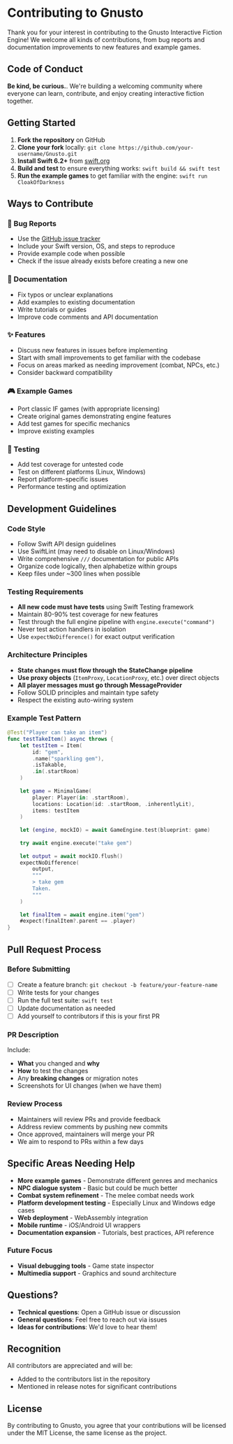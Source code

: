 # Contributing to Gnusto

Thank you for your interest in contributing to the Gnusto Interactive Fiction Engine! We welcome all kinds of contributions, from bug reports and documentation improvements to new features and example games.

## Code of Conduct

**Be kind, be curious.**. We're building a welcoming community where everyone can learn, contribute, and enjoy creating interactive fiction together.

## Getting Started

1. **Fork the repository** on GitHub
2. **Clone your fork** locally: `git clone https://github.com/your-username/Gnusto.git`
3. **Install Swift 6.2+** from [swift.org](https://swift.org/download/)
4. **Build and test** to ensure everything works: `swift build && swift test`
5. **Run the example games** to get familiar with the engine: `swift run CloakOfDarkness`

## Ways to Contribute

### 🐛 Bug Reports
- Use the [GitHub issue tracker](https://github.com/samadhiBot/Gnusto/issues)
- Include your Swift version, OS, and steps to reproduce
- Provide example code when possible
- Check if the issue already exists before creating a new one

### 📖 Documentation
- Fix typos or unclear explanations
- Add examples to existing documentation
- Write tutorials or guides
- Improve code comments and API documentation

### ✨ Features
- Discuss new features in issues before implementing
- Start with small improvements to get familiar with the codebase
- Focus on areas marked as needing improvement (combat, NPCs, etc.)
- Consider backward compatibility

### 🎮 Example Games
- Port classic IF games (with appropriate licensing)
- Create original games demonstrating engine features
- Add test games for specific mechanics
- Improve existing examples

### 🧪 Testing
- Add test coverage for untested code
- Test on different platforms (Linux, Windows)
- Report platform-specific issues
- Performance testing and optimization

## Development Guidelines

### Code Style
- Follow Swift API design guidelines
- Use SwiftLint (may need to disable on Linux/Windows)
- Write comprehensive `///` documentation for public APIs
- Organize code logically, then alphabetize within groups
- Keep files under ~300 lines when possible

### Testing Requirements
- **All new code must have tests** using Swift Testing framework
- Maintain 80-90% test coverage for new features
- Test through the full engine pipeline with `engine.execute("command")`
- Never test action handlers in isolation
- Use `expectNoDifference()` for exact output verification

### Architecture Principles
- **State changes must flow through the StateChange pipeline**
- **Use proxy objects** (`ItemProxy`, `LocationProxy`, etc.) over direct objects
- **All player messages must go through MessageProvider**
- Follow SOLID principles and maintain type safety
- Respect the existing auto-wiring system

### Example Test Pattern
```swift
@Test("Player can take an item")
func testTakeItem() async throws {
    let testItem = Item(
        id: "gem",
        .name("sparkling gem"),
        .isTakable,
        .in(.startRoom)
    )
    
    let game = MinimalGame(
        player: Player(in: .startRoom),
        locations: Location(id: .startRoom, .inherentlyLit),
        items: testItem
    )
    
    let (engine, mockIO) = await GameEngine.test(blueprint: game)
    
    try await engine.execute("take gem")
    
    let output = await mockIO.flush()
    expectNoDifference(
        output,
        """
        > take gem
        Taken.
        """
    )
    
    let finalItem = await engine.item("gem")
    #expect(finalItem?.parent == .player)
}
```

## Pull Request Process

### Before Submitting
- [ ] Create a feature branch: `git checkout -b feature/your-feature-name`
- [ ] Write tests for your changes
- [ ] Run the full test suite: `swift test`
- [ ] Update documentation as needed
- [ ] Add yourself to contributors if this is your first PR

### PR Description
Include:
- **What** you changed and **why**
- **How** to test the changes
- Any **breaking changes** or migration notes
- Screenshots for UI changes (when we have them)

### Review Process
- Maintainers will review PRs and provide feedback
- Address review comments by pushing new commits
- Once approved, maintainers will merge your PR
- We aim to respond to PRs within a few days

## Specific Areas Needing Help

- **More example games** - Demonstrate different genres and mechanics
- **NPC dialogue system** - Basic but could be much better
- **Combat system refinement** - The melee combat needs work
- **Platform development testing** - Especially Linux and Windows edge cases
- **Web deployment** - WebAssembly integration
- **Mobile runtime** - iOS/Android UI wrappers
- **Documentation expansion** - Tutorials, best practices, API reference

### Future Focus
- **Visual debugging tools** - Game state inspector
- **Multimedia support** - Graphics and sound architecture

## Questions?

- **Technical questions**: Open a GitHub issue or discussion
- **General questions**: Feel free to reach out via issues
- **Ideas for contributions**: We'd love to hear them!

## Recognition

All contributors are appreciated and will be:
- Added to the contributors list in the repository
- Mentioned in release notes for significant contributions

## License

By contributing to Gnusto, you agree that your contributions will be licensed under the MIT License, the same license as the project.
